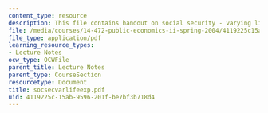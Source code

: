 ```yaml
---
content_type: resource
description: This file contains handout on social security - varying life expectancy.
file: /media/courses/14-472-public-economics-ii-spring-2004/4119225c15ab9596201fbe7bf3b718d4_socsecvarlifeexp.pdf
file_type: application/pdf
learning_resource_types:
- Lecture Notes
ocw_type: OCWFile
parent_title: Lecture Notes
parent_type: CourseSection
resourcetype: Document
title: socsecvarlifeexp.pdf
uid: 4119225c-15ab-9596-201f-be7bf3b718d4
---
```

